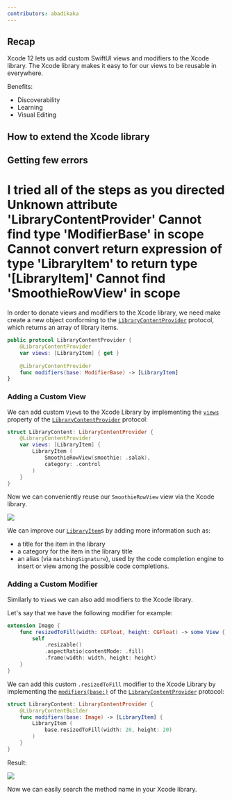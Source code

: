 ```yaml
---
contributors: abadikaka
---
```


## Recap

Xcode 12 lets us add custom SwiftUI views and modifiers to the Xcode library.
The Xcode library makes it easy to for our views to be reusable in everywhere.

Benefits:

* Discoverability
* Learning
* Visual Editing

## How to extend the Xcode library

## Getting few errors 
I tried all of the steps as you directed
Unknown attribute 'LibraryContentProvider'
Cannot find type 'ModifierBase' in scope
Cannot convert return expression of type 'LibraryItem' to return type '[LibraryItem]'
Cannot find 'SmoothieRowView' in scope
==========


In order to donate views and modifiers to the Xcode library, we need make create a new object conforming to the [`LibraryContentProvider`][lcpDoc] protocol, which returns an array of library items.

```swift
public protocol LibraryContentProvider {
    @LibraryContentProvider
    var views: [LibraryItem] { get }
    
    @LibraryContentProvider
    func modifiers(base: ModifierBase) -> [LibraryItem]
}
```

### Adding a Custom View

We can add custom `View`s to the Xcode Library by implementing the [`views`][viewsDoc] property of the [`LibraryContentProvider`][lcpDoc] protocol:

```swift
struct LibraryContent: LibraryContentProvider {
    @LibraryContentProvider
    var views: [LibraryItem] { 
        LibraryItem (
            SmoothieRowView(smoothie: .salak),
            category: .control
        )
    }
}
```

Now we can conveniently reuse our `SmoothieRowView` view via the Xcode library.

![][xcode_library]

We can improve our [`LibraryItem`][liDoc]s by adding more information such as:

- a title for the item in the library
- a category for the item in the library title 
- an alias (via `matchingSignature`), used by the code completion engine to insert or view among the possible code completions.

### Adding a Custom Modifier

Similarly to `View`s we can also add modifiers to the Xcode library.

Let's say that we have the following modifier for example:

```swift
extension Image {
    func resizedToFill(width: CGFloat, height: CGFloat) -> some View {
        self 
            .resizable()
            .aspectRatio(contentMode: .fill)
            .frame(width: width, height: height)
    }
}
```

We can add this custom `.resizedToFill` modifier to the Xcode Library by implementing the [`modifiers(base:)`][modDoc] of the [`LibraryContentProvider`][lcpDoc] protocol:

```swift
struct LibraryContent: LibraryContentProvider {
    @LibraryContentBuilder
    func modifiers(base: Image) -> [LibraryItem] {
        LibraryItem (
            base.resizedToFill(width: 20, height: 20)
        )
    }
}
```

Result:

![][xcode_modifier]

Now we can easily search the method name in your Xcode library.

[lcpDoc]: https://developer.apple.com/documentation/developertoolssupport/librarycontentprovider
[liDoc]: https://developer.apple.com/documentation/developertoolssupport/libraryitem
[viewsDoc]: https://developer.apple.com/documentation/developertoolssupport/librarycontentprovider/views-25pdm
[modDoc]: https://developer.apple.com/documentation/developertoolssupport/librarycontentprovider/modifiers(base:)-4svii

[xcode_library]: ../../../images/notes/wwdc20/10649/xcode_library.png
[xcode_modifier]: ../../../images/notes/wwdc20/10649/xcode_modifier.png
